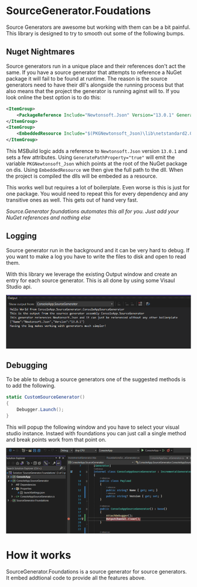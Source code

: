 # SourceGenerator.Foudations

Source Generators are awesome but working with them can be a bit painful. This library is designed to try to smooth out some of the following bumps.


## Nuget Nightmares

Source generators run in a unique place and their references don't act the same. If you have a source generator that attempts to reference a NuGet package it will fail to be found at runtime. The reason is the source generators need to have their dll's alongside the running process but that also means that the project the generator is running aginst will to. If you look online the best option is to do this:

```xml
<ItemGroup>
    <PackageReference Include="Newtonsoft.Json" Version="13.0.1" GeneratePathProperty="true" PrivateAssets="all" />
</ItemGroup>
<ItemGroup>
    <EmbeddedResource Include="$(PKGNewtonsoft_Json)\lib\netstandard2.0\Newtonsoft.Json.dll" Visible="false" />
</ItemGroup>
```
This MSBuild logic adds a reference to `Newtonsoft.Json` version `13.0.1` and sets a few attributes. Using `GeneratePathProperty="true"` will emit the variable `PKGNewtonsoft_Json` which points at the root of the NuGet package on dis. Using `EmbeddedResource` we then give the full path to the dll. When the project is compiled the dlls will be embeded as a resource.

This works well but requires a lot of boilerplate. Even worse is this is just for one package. You would need to repeat this for every dependency and any transitive ones as well. This gets out of hand very fast.


*Source.Generator foundations automates this all for you. Just add your NuGet references and nothing else*

## Logging 
Source generator run in the background and it can be very hard to debug. If you want to make a log you have to write the files to disk and open to read them. 

With this library we leverage the existing Output window and create an entry for each source generator. This is all done by using some Visaul Studio api.

![output](./img/OutputWindow.png)


## Debugging 

To be able to debug a source generators one of the suggested methods is to add the following.

```cs
static CustomSourceGenerator()
{
    Debugger.Launch();
}
```
This will popup the following window and you have to select your visual studio instance. Instaed with foundations you can just call a single method and break points work from that point on.

![AutoAttach](./img/DebuggerAttach.gif)

# How it works

SourceGenerator.Foundations is a source generator for source generators. It embed addtional code to provide all the features above. 
